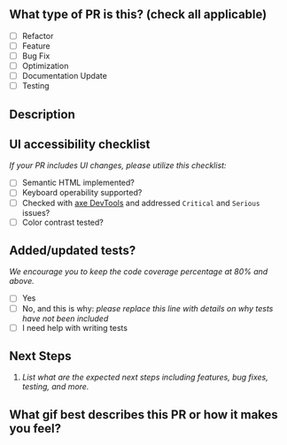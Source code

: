 ## What type of PR is this? (check all applicable)

- [ ] Refactor
- [ ] Feature
- [ ] Bug Fix
- [ ] Optimization
- [ ] Documentation Update
- [ ] Testing

## Description

## UI accessibility checklist
_If your PR includes UI changes, please utilize this checklist:_
- [ ] Semantic HTML implemented?
- [ ] Keyboard operability supported?
- [ ] Checked with [axe DevTools](https://www.deque.com/axe/) and addressed `Critical` and `Serious` issues?
- [ ] Color contrast tested?

## Added/updated tests?
_We encourage you to keep the code coverage percentage at 80% and above._

- [ ] Yes
- [ ] No, and this is why: _please replace this line with details on why tests have not been included_
- [ ] I need help with writing tests

## Next Steps

1. _List what are the expected next steps including features, bug fixes, testing, and more._

## What gif best describes this PR or how it makes you feel?